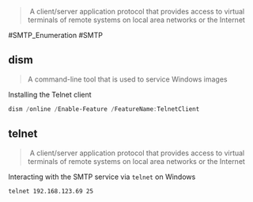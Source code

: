 >  A client/server application protocol that provides access to virtual terminals of remote systems on local area networks or the Internet


#SMTP_Enumeration #SMTP

## dism
> A command-line tool that is used to service Windows images

Installing the Telnet client
```powershell
dism /online /Enable-Feature /FeatureName:TelnetClient
```

## telnet
>  A client/server application protocol that provides access to virtual terminals of remote systems on local area networks or the Internet

Interacting with the SMTP service via `telnet` on Windows
```cmd
telnet 192.168.123.69 25
```


